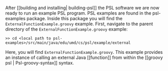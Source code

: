 After [[building and installing| building-psl]] the PSL software we are now ready to run an example PSL program.  PSL examples are found in the psl-examples package.  Inside this package you will find the `ExternalFunctionExample.groovy` example.  First, navigate to the parent directory of the `ExternalFunctionExample.groovy` example:  
  

````
>> cd <local path to psl-examples>/src/main/java/edu/umd/cs/psl/example/external  
````     
  
Here, you will find `ExternalFunctionExample.groovy`.  This example provides an instance of calling an external Java [[function]] from within the [[groovy psl | Psl-groovy-syntax]] syntax.  